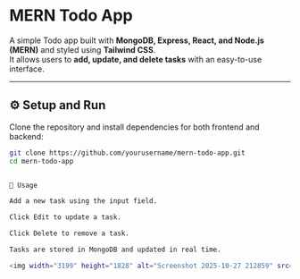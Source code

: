 # MERN Todo App

A simple Todo app built with **MongoDB, Express, React, and Node.js (MERN)** and styled using **Tailwind CSS**.  
It allows users to **add, update, and delete tasks** with an easy-to-use interface.

---

## ⚙️ Setup and Run

Clone the repository and install dependencies for both frontend and backend:

```bash
git clone https://github.com/yourusername/mern-todo-app.git
cd mern-todo-app


🧠 Usage

Add a new task using the input field.

Click Edit to update a task.

Click Delete to remove a task.

Tasks are stored in MongoDB and updated in real time.

<img width="3199" height="1828" alt="Screenshot 2025-10-27 212859" src="https://github.com/user-attachments/assets/6db023a6-b1b4-4603-a107-5271969dd7e6" />
